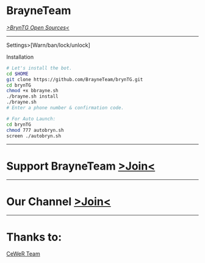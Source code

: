 # BrayneTeam
 [*>BrynTG Open Sources<*](https://github.com/BrayneTeam/BrynTG)

* * *

 Settings>[Warn/ban/lock/unlock]
 
Installation
```sh
# Let's install the bot.
cd $HOME
git clone https://github.com/BrayneTeam/brynTG.git
cd brynTG
chmod +x bbrayne.sh
./brayne.sh install
./brayne.sh 
# Enter a phone number & confirmation code.

# For Auto Launch:
cd brynTG
chmod 777 autobryn.sh
screen ./autobryn.sh
```

* * * 

# Support BrayneTeam [>Join<](https://t.me/joinchat/CWA0lT_qCkxqGxMA_nm0Iw)

* * *

# Our Channel [>Join<](t.me/BrayneTeam)

* * *

# Thanks to:

[CeWeR Team](t.me/CeWeRHacK)

